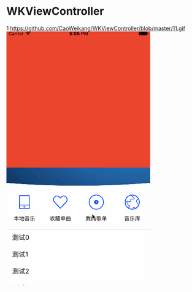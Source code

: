# WKViewController
1
https://github.com/CaoWeikang/WKViewController/blob/master/11.gif
![image](https://github.com/CaoWeikang/WKViewController/blob/master/11.gif)
